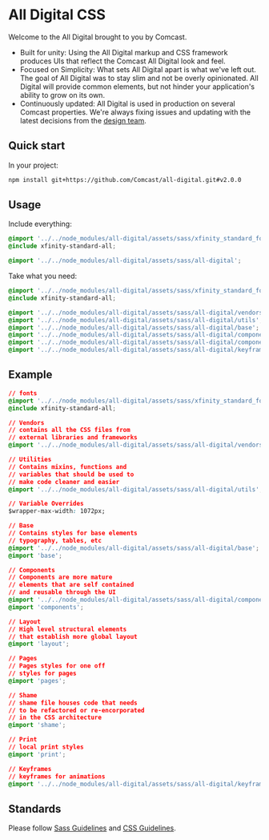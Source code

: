 # All Digital CSS

Welcome to the All Digital brought to you by Comcast.

* Built for unity: Using the All Digital markup and CSS framework produces UIs that reflect the Comcast All Digital look and feel.
* Focused on Simplicity: What sets All Digital apart is what we've left out. The goal of All Digital was to stay slim and not be overly opinionated. All Digital will provide common elements, but not hinder your application's ability to grow on its own.
* Continuously updated: All Digital is used in production on several Comcast properties. We're always fixing issues and updating with the latest decisions from the [design team](http://design.comcast.com/).

## Quick start

In your project:

```bash
npm install git+https://github.com/Comcast/all-digital.git#v2.0.0
```

## Usage

Include everything:

```css
@import '../../node_modules/all-digital/assets/sass/xfinity_standard_fonts';
@include xfinity-standard-all;

@import '../../node_modules/all-digital/assets/sass/all-digital';
```

Take what you need:

```css
@import '../../node_modules/all-digital/assets/sass/xfinity_standard_fonts';
@include xfinity-standard-all;

@import '../../node_modules/all-digital/assets/sass/all-digital/vendors';
@import '../../node_modules/all-digital/assets/sass/all-digital/utils';
@import '../../node_modules/all-digital/assets/sass/all-digital/base';
@import '../../node_modules/all-digital/assets/sass/all-digital/components/buttons';
@import '../../node_modules/all-digital/assets/sass/all-digital/components/card';
@import '../../node_modules/all-digital/assets/sass/all-digital/keyframes';
```

## Example

```css
// fonts
@import '../../node_modules/all-digital/assets/sass/xfinity_standard_fonts';
@include xfinity-standard-all;

// Vendors
// contains all the CSS files from
// external libraries and frameworks
@import '../../node_modules/all-digital/assets/sass/all-digital/vendors';

// Utilities
// Contains mixins, functions and
// variables that should be used to
// make code cleaner and easier
@import '../../node_modules/all-digital/assets/sass/all-digital/utils';

// Variable Overrides
$wrapper-max-width: 1072px;

// Base
// Contains styles for base elements
// typography, tables, etc
@import '../../node_modules/all-digital/assets/sass/all-digital/base';
@import 'base';

// Components
// Components are more mature
// elements that are self contained
// and reusable through the UI
@import '../../node_modules/all-digital/assets/sass/all-digital/components';
@import 'components';

// Layout
// High level structural elements
// that establish more global layout
@import 'layout';

// Pages
// Pages styles for one off
// styles for pages
@import 'pages';

// Shame
// shame file houses code that needs
// to be refactored or re-encorporated
// in the CSS architecture
@import 'shame';

// Print
// local print styles
@import 'print';

// Keyframes
// keyframes for animations
@import '../../node_modules/all-digital/assets/sass/all-digital/keyframes';
```

## Standards

Please follow [Sass Guidelines](https://sass-guidelin.es/) and [CSS Guidelines](http://cssguidelin.es/).
